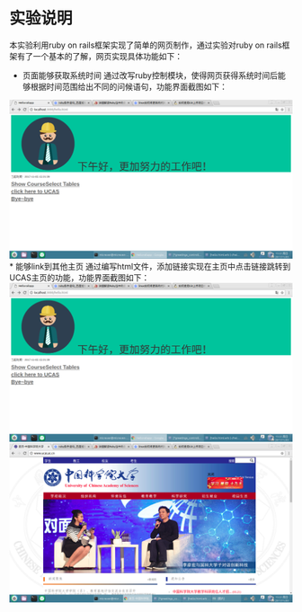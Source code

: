 # 实验说明
本实验利用ruby on rails框架实现了简单的网页制作，通过实验对ruby on rails框架有了一个基本的了解，网页实现具体功能如下：
* 页面能够获取系统时间
通过改写ruby控制模块，使得网页获得系统时间后能够根据时间范围给出不同的问候语句，功能界面截图如下：
<img src="/lib/home.png" width = "700">
* 能够link到其他主页
通过编写html文件，添加链接实现在主页中点击链接跳转到UCAS主页的功能，功能界面截图如下：
<img src="/lib/home.png" width = "700">
<img src="/lib/home-ucas.png" width = "700">
